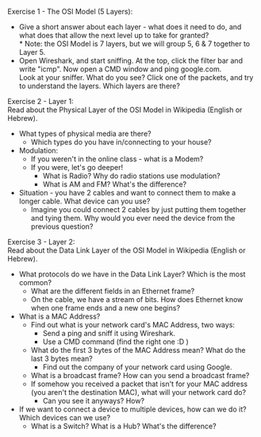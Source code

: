 Exercise 1 - The OSI Model (5 Layers):<br>
* Give a short answer about each layer - what does it need to do, and what does that allow the next level up to take for granted?<br>
\* Note: the OSI Model is 7 layers, but we will group 5, 6 & 7 together to Layer 5.
* Open Wireshark, and start sniffing. At the top, click the filter bar and write "icmp".
Now open a CMD window and ping google.com. <br>
Look at your sniffer. What do you see? Click one of the packets, and try to understand the layers. Which layers are there?

Exercise 2 - Layer 1:<br>
Read about the Physical Layer of the OSI Model in Wikipedia (English or Hebrew).
* What types of physical media are there?
    * Which types do you have in/connecting to your house?
* Modulation: 
    * If you weren't in the online class - what is a Modem?
    * If you were, let's go deeper! 
        * What is Radio? Why do radio stations use modulation?
        * What is AM and FM? What's the difference?
* Situation - you have 2 cables and want to connect them to make a longer cable. What device can you use?
    * Imagine you could connect 2 cables by just putting them together and tying them. Why would you ever need the device from the previous question?

Exercise 3 - Layer 2:<br>
Read about the Data Link Layer of the OSI Model in Wikipedia (English or Hebrew).
* What protocols do we have in the Data Link Layer? Which is the most common?
    * What are the different fields in an Ethernet frame?
    * On the cable, we have a stream of bits. How does Ethernet know when one frame ends and a new one begins?
* What is a MAC Address?
    * Find out what is your network card's MAC Address, two ways:
        * Send a ping and sniff it using Wireshark. 
        * Use a CMD command (find the right one :D )
    * What do the first 3 bytes of the MAC Address mean? What do the last 3 bytes mean?
        * Find out the company of your network card using Google.
    * What is a broadcast frame? How can you send a broadcast frame?
    * If somehow you received a packet that isn't for your MAC address (you aren't the destination MAC), what will your network card do?
        * Can you see it anyways? How?
* If we want to connect a device to multiple devices, how can we do it? Which devices can we use?
    * What is a Switch? What is a Hub? What's the difference?


